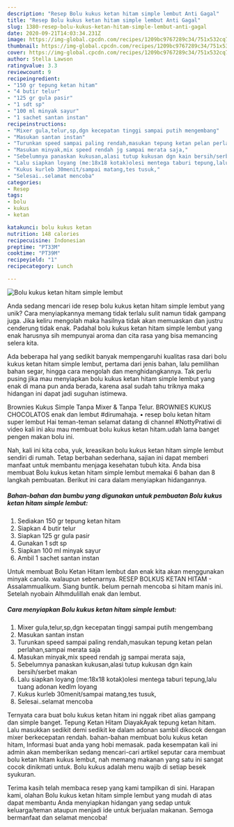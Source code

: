 ```yaml
---
description: "Resep Bolu kukus ketan hitam simple lembut Anti Gagal"
title: "Resep Bolu kukus ketan hitam simple lembut Anti Gagal"
slug: 1380-resep-bolu-kukus-ketan-hitam-simple-lembut-anti-gagal
date: 2020-09-21T14:03:34.231Z
image: https://img-global.cpcdn.com/recipes/1209bc9767289c34/751x532cq70/bolu-kukus-ketan-hitam-simple-lembut-foto-resep-utama.jpg
thumbnail: https://img-global.cpcdn.com/recipes/1209bc9767289c34/751x532cq70/bolu-kukus-ketan-hitam-simple-lembut-foto-resep-utama.jpg
cover: https://img-global.cpcdn.com/recipes/1209bc9767289c34/751x532cq70/bolu-kukus-ketan-hitam-simple-lembut-foto-resep-utama.jpg
author: Stella Lawson
ratingvalue: 3.3
reviewcount: 9
recipeingredient:
- "150 gr tepung ketan hitam"
- "4 butir telur"
- "125 gr gula pasir"
- "1 sdt sp"
- "100 ml minyak sayur"
- "1 sachet santan instan"
recipeinstructions:
- "Mixer gula,telur,sp,dgn kecepatan tinggi sampai putih mengembang"
- "Masukan santan instan"
- "Turunkan speed sampai paling rendah,masukan tepung ketan pelan perlahan,sampai merata saja"
- "Masukan minyak,mix speed rendah jg sampai merata saja,"
- "Sebelumnya panaskan kukusan,alasi tutup kukusan dgn kain bersih/serbet makan"
- "Lalu siapkan loyang (me:18x18 kotak)olesi mentega taburi tepung,lalu tuang adonan kedlm loyang"
- "Kukus kurleb 30menit/sampai matang,tes tusuk,"
- "Selesai..selamat mencoba"
categories:
- Resep
tags:
- bolu
- kukus
- ketan

katakunci: bolu kukus ketan 
nutrition: 148 calories
recipecuisine: Indonesian
preptime: "PT33M"
cooktime: "PT39M"
recipeyield: "1"
recipecategory: Lunch

---
```



![Bolu kukus ketan hitam simple lembut](https://img-global.cpcdn.com/recipes/1209bc9767289c34/751x532cq70/bolu-kukus-ketan-hitam-simple-lembut-foto-resep-utama.jpg)

Anda sedang mencari ide resep bolu kukus ketan hitam simple lembut yang unik? Cara menyiapkannya memang tidak terlalu sulit namun tidak gampang juga. Jika keliru mengolah maka hasilnya tidak akan memuaskan dan justru cenderung tidak enak. Padahal bolu kukus ketan hitam simple lembut yang enak harusnya sih mempunyai aroma dan cita rasa yang bisa memancing selera kita.

Ada beberapa hal yang sedikit banyak mempengaruhi kualitas rasa dari bolu kukus ketan hitam simple lembut, pertama dari jenis bahan, lalu pemilihan bahan segar, hingga cara mengolah dan menghidangkannya. Tak perlu pusing jika mau menyiapkan bolu kukus ketan hitam simple lembut yang enak di mana pun anda berada, karena asal sudah tahu triknya maka hidangan ini dapat jadi suguhan istimewa.

Brownies Kukus Simple Tanpa Mixer &amp; Tanpa Telur. BROWNIES KUKUS CHOCOLATOS enak dan lembut #dirumahaja. • resep bolu ketan hitam super lembut Hai teman-teman selamat datang di channel #NottyPratiwi di video kali ini aku mau membuat bolu kukus ketan hitam.udah lama banget pengen makan bolu ini.


Nah, kali ini kita coba, yuk, kreasikan bolu kukus ketan hitam simple lembut sendiri di rumah. Tetap berbahan sederhana, sajian ini dapat memberi manfaat untuk membantu menjaga kesehatan tubuh kita. Anda bisa membuat Bolu kukus ketan hitam simple lembut memakai 6 bahan dan 8 langkah pembuatan. Berikut ini cara dalam menyiapkan hidangannya.

<!--inarticleads1-->

##### Bahan-bahan dan bumbu yang digunakan untuk pembuatan Bolu kukus ketan hitam simple lembut:

1. Sediakan 150 gr tepung ketan hitam
1. Siapkan 4 butir telur
1. Siapkan 125 gr gula pasir
1. Gunakan 1 sdt sp
1. Siapkan 100 ml minyak sayur
1. Ambil 1 sachet santan instan


Untuk membuat Bolu Ketan Hitam lembut dan enak kita akan menggunakan minyak canola. walaupun sebenarnya. RESEP BOLKUS KETAN HITAM - Assalammualikum. Siang buntik. belum pernah mencoba si hitam manis ini. Setelah nyobain Alhmdulillah enak dan lembut. 

<!--inarticleads2-->

##### Cara menyiapkan Bolu kukus ketan hitam simple lembut:

1. Mixer gula,telur,sp,dgn kecepatan tinggi sampai putih mengembang
1. Masukan santan instan
1. Turunkan speed sampai paling rendah,masukan tepung ketan pelan perlahan,sampai merata saja
1. Masukan minyak,mix speed rendah jg sampai merata saja,
1. Sebelumnya panaskan kukusan,alasi tutup kukusan dgn kain bersih/serbet makan
1. Lalu siapkan loyang (me:18x18 kotak)olesi mentega taburi tepung,lalu tuang adonan kedlm loyang
1. Kukus kurleb 30menit/sampai matang,tes tusuk,
1. Selesai..selamat mencoba


Ternyata cara buat bolu kukus ketan hitam ini nggak ribet alias gampang dan simple banget. Tepung Ketan Hitam DiayakAyak tepung ketan hitam. Lalu masukkan sedikit demi sedikit ke dalam adonan sambil dikocok dengan mixer berkecepatan rendah. bahan-bahan membuat bolu kukus ketan hitam, Informasi buat anda yang hobi memasak. pada kesempatan kali ini admin akan memberikan sedang mencari-cari artikel seputar cara membuat bolu ketan hitam kukus lembut, nah memang makanan yang satu ini sangat cocok dinikmati untuk. Bolu kukus adalah menu wajib di setiap besek syukuran. 

Terima kasih telah membaca resep yang kami tampilkan di sini. Harapan kami, olahan Bolu kukus ketan hitam simple lembut yang mudah di atas dapat membantu Anda menyiapkan hidangan yang sedap untuk keluarga/teman ataupun menjadi ide untuk berjualan makanan. Semoga bermanfaat dan selamat mencoba!
